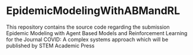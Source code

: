 # EpidemicModelingWithABMandRL
This repository contains the source code regarding the submission Epidemic Modeling with Agent Based Models and Reinforcement Learning for the Journal COVID: A complex systems approach which will be published by STEM Academic Press
